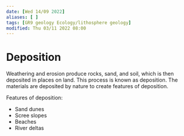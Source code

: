 ```yaml
---
date: [Wed 14/09 2022]
aliases: [ ]
tags: [GR9 geology Ecology/lithosphere geology]
modified: Thu 03/11 2022 08:00
---
```

# Deposition
Weathering and erosion produce rocks, sand, and soil, which is then deposited in places on land. This process is known as deposition. The materials are deposited by nature to create features of deposition.

Features of deposition:
-   Sand dunes
-   Scree slopes
-   Beaches
-   River deltas
